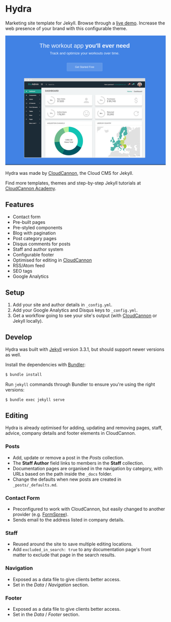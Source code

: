 # Hydra

Marketing site template for Jekyll. Browse through a [live demo](https://proud-alligator.cloudvent.net/).
Increase the web presence of your brand with this configurable theme.

![Hydra template screenshot](images/_screenshot.png)

Hydra was made by [CloudCannon](http://cloudcannon.com/), the Cloud CMS for Jekyll.

Find more templates, themes and step-by-step Jekyll tutorials at [CloudCannon Academy](https://learn.cloudcannon.com/).

## Features

- Contact form
- Pre-built pages
- Pre-styled components
- Blog with pagination
- Post category pages
- Disqus comments for posts
- Staff and author system
- Configurable footer
- Optimised for editing in [CloudCannon](http://cloudcannon.com/)
- RSS/Atom feed
- SEO tags
- Google Analytics

## Setup

1. Add your site and author details in `_config.yml`.
2. Add your Google Analytics and Disqus keys to `_config.yml`.
3. Get a workflow going to see your site's output (with [CloudCannon](https://app.cloudcannon.com/) or Jekyll locally).

## Develop

Hydra was built with [Jekyll](http://jekyllrb.com/) version 3.3.1, but should support newer versions as well.

Install the dependencies with [Bundler](http://bundler.io/):

```bash
$ bundle install
```

Run `jekyll` commands through Bundler to ensure you're using the right versions:

```bash
$ bundle exec jekyll serve
```

## Editing

Hydra is already optimised for adding, updating and removing pages, staff, advice, company details and footer elements in CloudCannon.

### Posts

- Add, update or remove a post in the _Posts_ collection.
- The **Staff Author** field links to members in the **Staff** collection.
- Documentation pages are organised in the navigation by category, with URLs based on the path inside the `_docs` folder.
- Change the defaults when new posts are created in `_posts/_defaults.md`.

### Contact Form

- Preconfigured to work with CloudCannon, but easily changed to another provider (e.g. [FormSpree](https://formspree.io/)).
- Sends email to the address listed in company details.

### Staff

- Reused around the site to save multiple editing locations.
- Add `excluded_in_search: true` to any documentation page's front matter to exclude that page in the search results.

### Navigation

- Exposed as a data file to give clients better access.
- Set in the _Data_ / _Navigation_ section.

### Footer

- Exposed as a data file to give clients better access.
- Set in the _Data_ / _Footer_ section.
